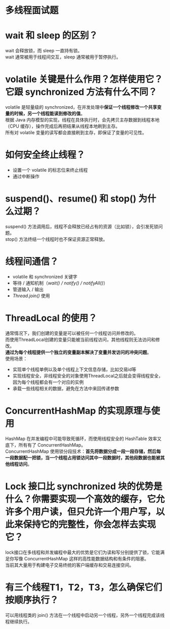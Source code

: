 多线程面试题
==========

# wait 和 sleep 的区别？
wait 会释放锁，而 sleep 一直持有锁。    
wait 通常被用于线程间交互，sleep 通常被用于暂停执行。

# volatile 关键是什么作用？怎样使用它？它跟 synchronized 方法有什么不同？
volatile 是轻量级的 synchronized，在并发处理中**保证一个线程修改一个共享变量的时候，另一个线程能读到修改的值**。    
根据 Java 内存模型的实现，线程在具体执行时，会先拷贝主存数据到线程本地（CPU 缓存），操作完成后再把结果从线程本地刷到主存。    
所有对 volatile 变量的读写都会直接刷到主存，即保证了变量的可见性。

# 如何安全终止线程？
- 设置一个 volatile 的标志位来终止线程
- 通过中断操作

# suspend()、resume() 和 stop() 为什么过期？
suspend() 方法调用后，线程不会释放已经占有的资源（比如锁），会引发死锁问题。    
stop() 方法终结一个线程时也不保证资源正常释放。

# 线程间通信？
- volatile 和 synchronized 关键字
- 等待 / 通知机制（*wait() / notify() / notifyAll()*）
- 管道输入 / 输出
- *Thread.join()* 使用

# ThreadLocal 的使用？
通常情况下，我们创建的变量是可以被任何一个线程访问并修改的。    
而使用ThreadLocal创建的变量只能被当前线程访问，其他线程则无法访问和修改。    
**通过为每个线程提供一个独立的变量副本解决了变量并发访问的冲突问题**。    
使用场景：    

- 实现单个线程单例以及单个线程上下文信息存储，比如交易id等
- 实现线程安全，非线程安全的对象使用ThreadLocal之后就会变得线程安全，因为每个线程都会有一个对应的实例
- 承载一些线程相关的数据，避免在方法中来回传递参数

# ConcurrentHashMap 的实现原理与使用
HashMap 在并发编程中可能导致死循环，而使用线程安全的 HashTable 效率又底下，所有有了 ConcurrentHashMap。    
ConcurrentHashMap 使用锁分段技术：**首先将数据分成一段一段存储，然后每一段数据配一把锁，当一个线程占用锁访问其中一段数据时，其他段数据也能被其他线程访问**。

# Lock 接口比 synchronized 块的优势是什么？你需要实现一个高效的缓存，它允许多个用户读，但只允许一个用户写，以此来保持它的完整性，你会怎样去实现它？

lock接口在多线程和并发编程中最大的优势是它们为读和写分别提供了锁，它能满足你写像 ConcurrentHashMap 这样的高性能数据结构和有条件的阻塞。    
当前其大量用于构建电子交易终统的客户端缓存和交易连接空间。

# 有三个线程T1，T2，T3，怎么确保它们按顺序执行？
可以用线程类的 join() 方法在一个线程中启动另一个线程，另外一个线程完成该线程继续执行。